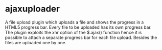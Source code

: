 ajaxuploader
============

A file upload plugin which uploads a file and shows the progress in a HTML5 progress bar. Every file to be uploaded has its own progress bar. The plugin exploits the xhr option of the $.ajax() function hence it is possible to attach a separate progress bar for each file upload. Besides the files are uploaded one by one.  
